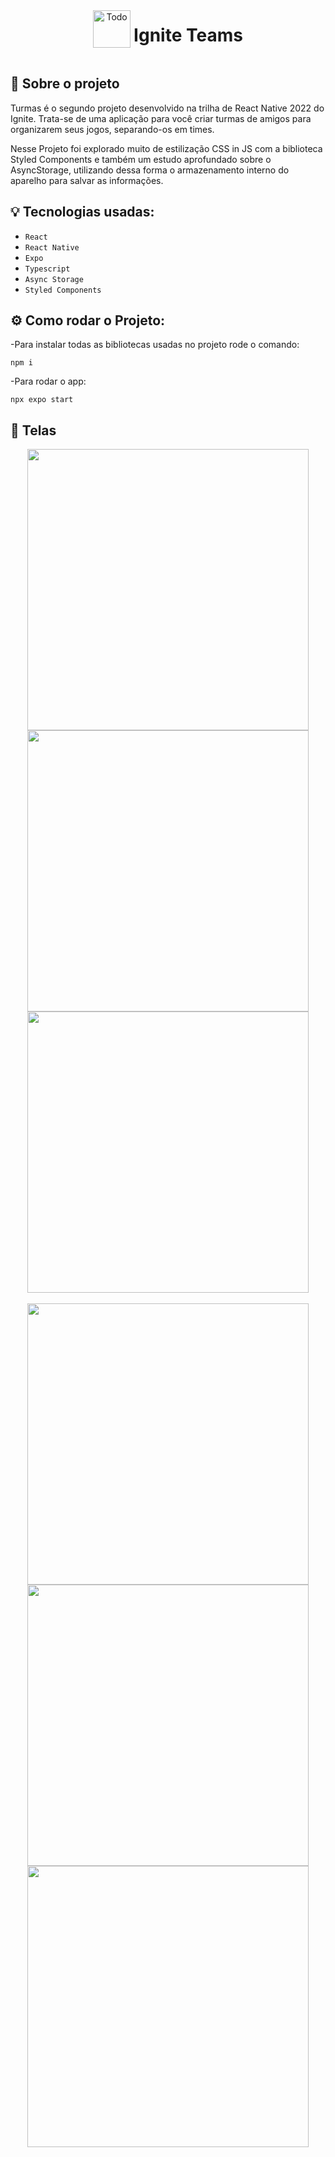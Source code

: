 <div align="center" style="display: flex;justify-content:center; align-items:center; gap: 5px">
  <img alt="Todo" title="ToDo" src="https://user-images.githubusercontent.com/87530595/200958386-e7e9e21d-12d6-4636-a53d-7ac299238e86.png" width="60px" />
  <h1>Ignite Teams</h1>
</div>

## :rocket: Sobre o projeto

Turmas é o segundo projeto desenvolvido na trilha de React Native 2022 do Ignite. Trata-se de uma aplicação para você criar turmas de amigos para organizarem seus jogos, separando-os em times.

Nesse Projeto foi explorado muito de estilização CSS in JS com a biblioteca Styled Components e também um estudo aprofundado sobre o AsyncStorage, utilizando dessa forma o armazenamento interno do aparelho para salvar as informações.

## :bulb: Tecnologias usadas:

- `React`
- `React Native`
- `Expo`
- `Typescript`
- `Async Storage`
- `Styled Components`

## :gear: Como rodar o Projeto:

-Para instalar todas as bibliotecas usadas no projeto rode o comando:

```
npm i
```

-Para rodar o app:

```
npx expo start
```

## :iphone: Telas

<div align='center' style="justify-content: center; align-items: center;">

<img src='https://user-images.githubusercontent.com/87530595/200960244-5a4e3f0d-25eb-426b-9119-975fbe53d6c6.png' height='450' />

<img src='https://user-images.githubusercontent.com/87530595/200960246-c462874b-bf11-4a65-92f0-7628e81e33a2.png' height='450' />

<img src='https://user-images.githubusercontent.com/87530595/200960248-48cc06e4-c66b-4a9f-b70f-bc1cdfb134e0.png' height='450' />

<br />
<br />

<img src='https://user-images.githubusercontent.com/87530595/200960249-ad8eed30-5cfb-41f2-bfb4-e185aaba2e4e.png' height='450' />

<img src='https://user-images.githubusercontent.com/87530595/200960251-35927f08-59ac-4511-bcc1-13e57827494c.png' height='450' />

<img src='https://user-images.githubusercontent.com/87530595/200960253-609b3b90-eb36-4ac6-80bb-1b2d6d2b514e.png' height='450' />

</div>
